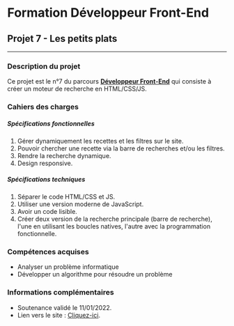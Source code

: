 <meta property="og:image" content="https://raw.githubusercontent.com/sebastien-d-me/Les-petits-plats/main/ressources/img/Logo.png">

# Formation Développeur Front-End
## Projet 7 - Les petits plats
------------
### Description du projet
Ce projet est le n°7 du parcours [**Développeur Front-End**](https://openclassrooms.com/fr/paths/314-developpeur-front-end "Développeur Front-End") qui consiste à créer un moteur de recherche en HTML/CSS/JS.
### Cahiers des charges
##### Spécifications fonctionnelles
1. Gérer dynamiquement les recettes et les filtres sur le site.
2. Pouvoir chercher une recette via la barre de recherches et/ou les filtres.
3. Rendre la recherche dynamique.
4. Design responsive.

##### Spécifications techniques
1. Séparer le code HTML/CSS et JS.
2. Utiliser une version moderne de JavaScript.
3. Avoir un code lisible.
4. Créer deux version de la recherche principale (barre de recherche), l'une en utilisant les boucles natives, l'autre avec la programmation fonctionnelle.

### Compétences acquises
- Analyser un problème informatique
- Développer un algorithme pour résoudre un problème

### Informations complémentaires
- Soutenance validé le 11/01/2022.
- Lien vers le site : [Cliquez-ici](https://sebastien-d-me.github.io/Les-petits-plats/ "Cliquez-ici").
